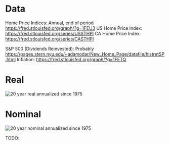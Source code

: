# Data

Home Price Indices: Annual, end of period
https://fred.stlouisfed.org/graph/?g=1FEU3
US Home Price Index: https://fred.stlouisfed.org/series/USSTHPI
CA Home Price Index: https://fred.stlouisfed.org/series/CASTHPI


S&P 500 (Dividends Reinvested): Probably https://pages.stern.nyu.edu/~adamodar/New_Home_Page/datafile/histretSP.html
Inflation: https://fred.stlouisfed.org/graph/?g=1FETQ

# Real
![20 year real annualized since 1975](https://i.imgur.com/JZZhmo5.png)
# Nominal
![20 year nominal annualized since 1975](https://i.imgur.com/PWFRnSx.png)

TODO:
